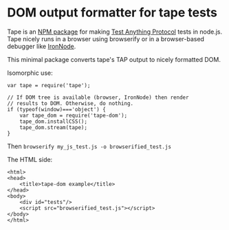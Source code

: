 # DOM output formatter for tape tests

Tape is an [NPM package](https://www.npmjs.com/package/tape) for
making [Test Anything Protocol](https://testanything.org/) tests in node.js.
Tape nicely runs in a browser using browserify or in a browser-based
debugger like [IronNode](https://github.com/s-a/iron-node).

This minimal package converts tape's TAP output to nicely formatted
DOM.

Isomorphic use:

    var tape = require('tape');

    // If DOM tree is available (browser, IronNode) then render
    // results to DOM. Otherwise, do nothing.
    if (typeof(window)==='object') {
        var tape_dom = require('tape-dom');
        tape_dom.installCSS();
        tape_dom.stream(tape);
    }

Then `browserify my_js_test.js -o browserified_test.js`

The HTML side:

    <html>
    <head>
        <title>tape-dom example</title>
    </head>
    <body>
        <div id="tests"/>
        <script src="browserified_test.js"></script>
    </body>
    </html>
